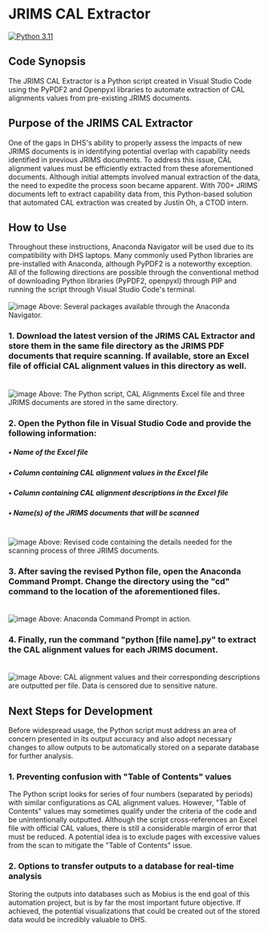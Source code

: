# JRIMS CAL Extractor
[![Python 3.11](https://img.shields.io/badge/python-3.11-blue.svg)](https://www.python.org/downloads/release/python-3114/)

## Code Synopsis
The JRIMS CAL Extractor is a Python script created in Visual Studio Code using the PyPDF2 and Openpyxl libraries to automate extraction of CAL alignments values from pre-existing JRIMS documents. 

## Purpose of the JRIMS CAL Extractor
One of the gaps in DHS's ability to properly assess the impacts of new JRIMS documents is in identifying potential overlap with capability needs identified in previous JRIMS documents. To address this issue, CAL alignment values must be efficiently extracted from these aforementioned documents. Although initial attempts involved manual extraction of the data, the need to expedite the process soon became apparent. With 700+ JRIMS documents left to extract capability data from, this Python-based solution that automated CAL extraction was created by Justin Oh, a CTOD intern.

## How to Use
Throughout these instructions, Anaconda Navigator will be used due to its compatibility with DHS laptops. Many commonly used Python libraries are pre-installed with Anaconda, although PyPDF2 is a noteworthy exception. All of the following directions are possible through the conventional method of downloading Python libraries (PyPDF2, openpyxl) through PIP and running the script through Visual Studio Code's terminal. <br /><br />
![image](https://github.com/justin-2028/JRIMS-CAL-Extractor/assets/96811261/d0ba5988-0d09-407a-98aa-9423d1421e80)
Above: Several packages available through the Anaconda Navigator.

### 1. Download the latest version of the JRIMS CAL Extractor and store them in the same file directory as the JRIMS PDF documents that require scanning. If available, store an Excel file of official CAL alignment values in this directory as well. <br /><br />
![image](https://github.com/justin-2028/JRIMS-CAL-Extractor/assets/96811261/7613edae-8036-4aff-9208-c903f4eb71ed)
Above: The Python script, CAL Alignments Excel file and three JRIMS documents are stored in the same directory.

### 2. Open the Python file in Visual Studio Code and provide the following information:
##### •	Name of the Excel file <br />
##### •	Column containing CAL alignment values in the Excel file <br />
##### •	Column containing CAL alignment descriptions in the Excel file <br />
##### •	Name(s) of the JRIMS documents that will be scanned <br /><br />
![image](https://github.com/justin-2028/JRIMS-CAL-Extractor/assets/96811261/04bbd6e7-5899-4ee0-9aaf-202f7d514409)
Above: Revised code containing the details needed for the scanning process of three JRIMS documents.

### 3. After saving the revised Python file, open the Anaconda Command Prompt. Change the directory using the "cd" command to the location of the aforementioned files. <br /><br />
![image](https://github.com/justin-2028/JRIMS-CAL-Extractor/assets/96811261/8b725f8c-4534-461c-8198-76d5d3322e4b)
Above: Anaconda Command Prompt in action.

### 4. Finally, run the command "python [file name].py" to extract the CAL alignment values for each JRIMS document. <br /><br />
![image](https://github.com/justin-2028/JRIMS-CAL-Extractor/assets/96811261/900f82b2-e6ee-4e04-b944-34a09b047550)
Above: CAL alignment values and their corresponding descriptions are outputted per file. Data is censored due to sensitive nature.

## Next Steps for Development
Before widespread usage, the Python script must address an area of concern presented in its output accuracy and also adopt necessary changes to allow outputs to be automatically stored on a separate database for further analysis.  

### 1. Preventing confusion with "Table of Contents" values
The Python script looks for series of four numbers (separated by periods) with similar configurations as CAL alignment values. However, "Table of Contents" values may sometimes qualify under the criteria of the code and be unintentionally outputted. Although the script cross-references an Excel file with official CAL values, there is still a considerable margin of error that must be reduced. A potential idea is to exclude pages with excessive values from the scan to mitigate the "Table of Contents" issue. 
### 2. Options to transfer outputs to a database for real-time analysis 
Storing the outputs into databases such as Mobius is the end goal of this automation project, but is by far the most important future objective. If achieved, the potential visualizations that could be created out of the stored data would be incredibly valuable to DHS.
